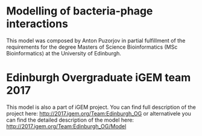 # Modelling of bacteria-phage interactions
This model was composed by Anton Puzorjov in partial fulfillment of the requirements for the degree Masters of Science Bioinformatics (MSc Bioinformatics) at the University of Edinburgh.

# Edinburgh Overgraduate iGEM team 2017
This model is also a part of iGEM project. You can find full description of the project here: http://2017.igem.org/Team:Edinburgh_OG or alternativele you can find the detailed description of the model here: http://2017.igem.org/Team:Edinburgh_OG/Model
